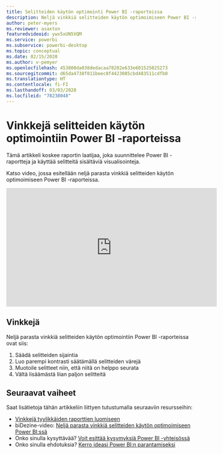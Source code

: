 ```yaml
---
title: Selitteiden käytön optimointi Power BI -raporteissa
description: Neljä vinkkiä selitteiden käytön optimoimiseen Power BI -raportin visualisoinneissa Power BI Desktopissa tai Power BI -palvelussa.
author: peter-myers
ms.reviewer: asaxton
featuredvideoid: ywx5xUN5VQM
ms.service: powerbi
ms.subservice: powerbi-desktop
ms.topic: conceptual
ms.date: 02/15/2020
ms.author: v-pemyer
ms.openlocfilehash: 453800da038dedacaa78202e633e601525025273
ms.sourcegitcommit: d65da4738f011beec8f4423085cbd483511cdfb0
ms.translationtype: HT
ms.contentlocale: fi-FI
ms.lasthandoff: 03/03/2020
ms.locfileid: "78238048"
---
```

# <a name="tips-to-optimize-the-use-of-labels-in-power-bi-reports"></a>Vinkkejä selitteiden käytön optimointiin Power BI -raporteissa

Tämä artikkeli koskee raportin laatijaa, joka suunnittelee Power BI -raportteja ja käyttää selitteitä sisältäviä visualisointeja.

Katso video, jossa esitellään neljä parasta vinkkiä selitteiden käytön optimoimiseen Power BI -raporteissa.

<iframe width="560" height="315" src="https://www.youtube.com/embed/ywx5xUN5VQM" frameborder="0" allowfullscreen></iframe>

## <a name="tips"></a>Vinkkejä

Neljä parasta vinkkiä selitteiden käytön optimointiin Power BI -raporteissa ovat siis:

1. Säädä selitteiden sijaintia
1. Luo parempi kontrasti säätämällä selitteiden värejä
1. Muotoile selitteet niin, että niitä on helppo seurata
1. Vältä lisäämästä liian paljon selitteitä

## <a name="next-steps"></a>Seuraavat vaiheet

Saat lisätietoja tähän artikkeliin liittyen tutustumalla seuraaviin resursseihin:

- [Vinkkejä tyylikkäiden raporttien luomiseen](../power-bi-reports-tips-and-tricks-for-creating.md)
- biDezine-video: [Neljä parasta vinkkiä selitteiden käytön optimoimiseen Power BI:ssä](https://www.youtube.com/watch?v=ywx5xUN5VQM)
- Onko sinulla kysyttävää? [Voit esittää kysymyksiä Power BI -yhteisössä](https://community.powerbi.com/)
- Onko sinulla ehdotuksia? [Kerro ideasi Power BI:n parantamiseksi](https://ideas.powerbi.com)
